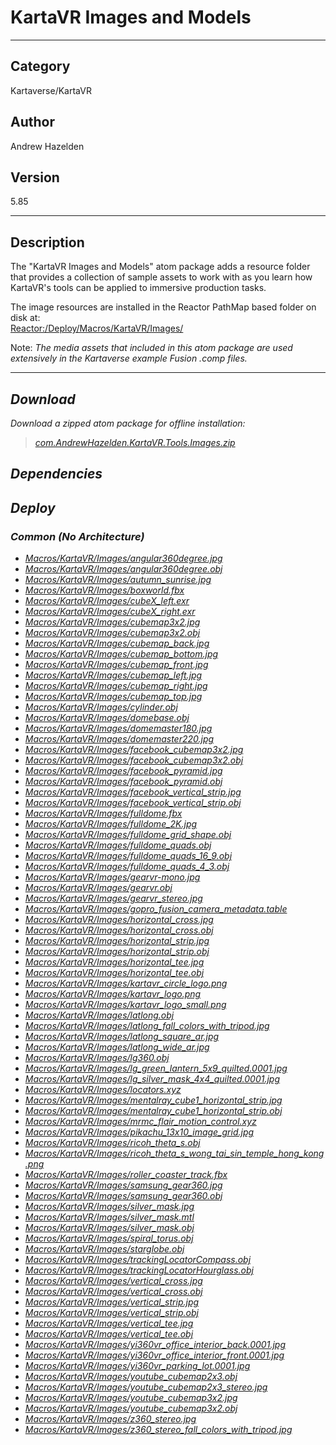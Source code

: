 # KartaVR Images and Models
___

## Category
Kartaverse/KartaVR

## Author
Andrew Hazelden

## Version
5.85

___

## Description
<p>The &quot;KartaVR Images and Models&quot; atom package adds a resource folder that provides a collection of sample assets to work with as you learn how KartaVR's tools can be applied to immersive production tasks.</p>

<p>The image resources are installed in the Reactor PathMap based folder on disk at:<br>
<a href="file://Reactor:/Deploy/Macros/KartaVR/Images/">Reactor:/Deploy/Macros/KartaVR/Images/</a></p>

<p>Note: <i>The media assets that included in this atom package are used extensively in the Kartaverse example Fusion .comp files.</p>

___

## Download

Download a zipped atom package for offline installation:
> [com.AndrewHazelden.KartaVR.Tools.Images.zip](https://gitlab.com/WeSuckLess/Reactor/-/archive/master/Reactor-master.zip?path=Atoms/com.AndrewHazelden.KartaVR.Tools.Images)  

## Dependencies

## Deploy

### Common (No Architecture)

<ul>
<li><a href="https://gitlab.com/WeSuckLess/Reactor/-/blob/master/Atoms/com.AndrewHazelden.KartaVR.Tools.Images/Macros/KartaVR/Images/angular360degree.jpg?ref_type=heads">Macros/KartaVR/Images/angular360degree.jpg</a></li>
<li><a href="https://gitlab.com/WeSuckLess/Reactor/-/blob/master/Atoms/com.AndrewHazelden.KartaVR.Tools.Images/Macros/KartaVR/Images/angular360degree.obj?ref_type=heads">Macros/KartaVR/Images/angular360degree.obj</a></li>
<li><a href="https://gitlab.com/WeSuckLess/Reactor/-/blob/master/Atoms/com.AndrewHazelden.KartaVR.Tools.Images/Macros/KartaVR/Images/autumn_sunrise.jpg?ref_type=heads">Macros/KartaVR/Images/autumn_sunrise.jpg</a></li>
<li><a href="https://gitlab.com/WeSuckLess/Reactor/-/blob/master/Atoms/com.AndrewHazelden.KartaVR.Tools.Images/Macros/KartaVR/Images/boxworld.fbx?ref_type=heads">Macros/KartaVR/Images/boxworld.fbx</a></li>
<li><a href="https://gitlab.com/WeSuckLess/Reactor/-/blob/master/Atoms/com.AndrewHazelden.KartaVR.Tools.Images/Macros/KartaVR/Images/cubeX_left.exr?ref_type=heads">Macros/KartaVR/Images/cubeX_left.exr</a></li>
<li><a href="https://gitlab.com/WeSuckLess/Reactor/-/blob/master/Atoms/com.AndrewHazelden.KartaVR.Tools.Images/Macros/KartaVR/Images/cubeX_right.exr?ref_type=heads">Macros/KartaVR/Images/cubeX_right.exr</a></li>
<li><a href="https://gitlab.com/WeSuckLess/Reactor/-/blob/master/Atoms/com.AndrewHazelden.KartaVR.Tools.Images/Macros/KartaVR/Images/cubemap3x2.jpg?ref_type=heads">Macros/KartaVR/Images/cubemap3x2.jpg</a></li>
<li><a href="https://gitlab.com/WeSuckLess/Reactor/-/blob/master/Atoms/com.AndrewHazelden.KartaVR.Tools.Images/Macros/KartaVR/Images/cubemap3x2.obj?ref_type=heads">Macros/KartaVR/Images/cubemap3x2.obj</a></li>
<li><a href="https://gitlab.com/WeSuckLess/Reactor/-/blob/master/Atoms/com.AndrewHazelden.KartaVR.Tools.Images/Macros/KartaVR/Images/cubemap_back.jpg?ref_type=heads">Macros/KartaVR/Images/cubemap_back.jpg</a></li>
<li><a href="https://gitlab.com/WeSuckLess/Reactor/-/blob/master/Atoms/com.AndrewHazelden.KartaVR.Tools.Images/Macros/KartaVR/Images/cubemap_bottom.jpg?ref_type=heads">Macros/KartaVR/Images/cubemap_bottom.jpg</a></li>
<li><a href="https://gitlab.com/WeSuckLess/Reactor/-/blob/master/Atoms/com.AndrewHazelden.KartaVR.Tools.Images/Macros/KartaVR/Images/cubemap_front.jpg?ref_type=heads">Macros/KartaVR/Images/cubemap_front.jpg</a></li>
<li><a href="https://gitlab.com/WeSuckLess/Reactor/-/blob/master/Atoms/com.AndrewHazelden.KartaVR.Tools.Images/Macros/KartaVR/Images/cubemap_left.jpg?ref_type=heads">Macros/KartaVR/Images/cubemap_left.jpg</a></li>
<li><a href="https://gitlab.com/WeSuckLess/Reactor/-/blob/master/Atoms/com.AndrewHazelden.KartaVR.Tools.Images/Macros/KartaVR/Images/cubemap_right.jpg?ref_type=heads">Macros/KartaVR/Images/cubemap_right.jpg</a></li>
<li><a href="https://gitlab.com/WeSuckLess/Reactor/-/blob/master/Atoms/com.AndrewHazelden.KartaVR.Tools.Images/Macros/KartaVR/Images/cubemap_top.jpg?ref_type=heads">Macros/KartaVR/Images/cubemap_top.jpg</a></li>
<li><a href="https://gitlab.com/WeSuckLess/Reactor/-/blob/master/Atoms/com.AndrewHazelden.KartaVR.Tools.Images/Macros/KartaVR/Images/cylinder.obj?ref_type=heads">Macros/KartaVR/Images/cylinder.obj</a></li>
<li><a href="https://gitlab.com/WeSuckLess/Reactor/-/blob/master/Atoms/com.AndrewHazelden.KartaVR.Tools.Images/Macros/KartaVR/Images/domebase.obj?ref_type=heads">Macros/KartaVR/Images/domebase.obj</a></li>
<li><a href="https://gitlab.com/WeSuckLess/Reactor/-/blob/master/Atoms/com.AndrewHazelden.KartaVR.Tools.Images/Macros/KartaVR/Images/domemaster180.jpg?ref_type=heads">Macros/KartaVR/Images/domemaster180.jpg</a></li>
<li><a href="https://gitlab.com/WeSuckLess/Reactor/-/blob/master/Atoms/com.AndrewHazelden.KartaVR.Tools.Images/Macros/KartaVR/Images/domemaster220.jpg?ref_type=heads">Macros/KartaVR/Images/domemaster220.jpg</a></li>
<li><a href="https://gitlab.com/WeSuckLess/Reactor/-/blob/master/Atoms/com.AndrewHazelden.KartaVR.Tools.Images/Macros/KartaVR/Images/facebook_cubemap3x2.jpg?ref_type=heads">Macros/KartaVR/Images/facebook_cubemap3x2.jpg</a></li>
<li><a href="https://gitlab.com/WeSuckLess/Reactor/-/blob/master/Atoms/com.AndrewHazelden.KartaVR.Tools.Images/Macros/KartaVR/Images/facebook_cubemap3x2.obj?ref_type=heads">Macros/KartaVR/Images/facebook_cubemap3x2.obj</a></li>
<li><a href="https://gitlab.com/WeSuckLess/Reactor/-/blob/master/Atoms/com.AndrewHazelden.KartaVR.Tools.Images/Macros/KartaVR/Images/facebook_pyramid.jpg?ref_type=heads">Macros/KartaVR/Images/facebook_pyramid.jpg</a></li>
<li><a href="https://gitlab.com/WeSuckLess/Reactor/-/blob/master/Atoms/com.AndrewHazelden.KartaVR.Tools.Images/Macros/KartaVR/Images/facebook_pyramid.obj?ref_type=heads">Macros/KartaVR/Images/facebook_pyramid.obj</a></li>
<li><a href="https://gitlab.com/WeSuckLess/Reactor/-/blob/master/Atoms/com.AndrewHazelden.KartaVR.Tools.Images/Macros/KartaVR/Images/facebook_vertical_strip.jpg?ref_type=heads">Macros/KartaVR/Images/facebook_vertical_strip.jpg</a></li>
<li><a href="https://gitlab.com/WeSuckLess/Reactor/-/blob/master/Atoms/com.AndrewHazelden.KartaVR.Tools.Images/Macros/KartaVR/Images/facebook_vertical_strip.obj?ref_type=heads">Macros/KartaVR/Images/facebook_vertical_strip.obj</a></li>
<li><a href="https://gitlab.com/WeSuckLess/Reactor/-/blob/master/Atoms/com.AndrewHazelden.KartaVR.Tools.Images/Macros/KartaVR/Images/fulldome.fbx?ref_type=heads">Macros/KartaVR/Images/fulldome.fbx</a></li>
<li><a href="https://gitlab.com/WeSuckLess/Reactor/-/blob/master/Atoms/com.AndrewHazelden.KartaVR.Tools.Images/Macros/KartaVR/Images/fulldome_2K.jpg?ref_type=heads">Macros/KartaVR/Images/fulldome_2K.jpg</a></li>
<li><a href="https://gitlab.com/WeSuckLess/Reactor/-/blob/master/Atoms/com.AndrewHazelden.KartaVR.Tools.Images/Macros/KartaVR/Images/fulldome_grid_shape.obj?ref_type=heads">Macros/KartaVR/Images/fulldome_grid_shape.obj</a></li>
<li><a href="https://gitlab.com/WeSuckLess/Reactor/-/blob/master/Atoms/com.AndrewHazelden.KartaVR.Tools.Images/Macros/KartaVR/Images/fulldome_quads.obj?ref_type=heads">Macros/KartaVR/Images/fulldome_quads.obj</a></li>
<li><a href="https://gitlab.com/WeSuckLess/Reactor/-/blob/master/Atoms/com.AndrewHazelden.KartaVR.Tools.Images/Macros/KartaVR/Images/fulldome_quads_16_9.obj?ref_type=heads">Macros/KartaVR/Images/fulldome_quads_16_9.obj</a></li>
<li><a href="https://gitlab.com/WeSuckLess/Reactor/-/blob/master/Atoms/com.AndrewHazelden.KartaVR.Tools.Images/Macros/KartaVR/Images/fulldome_quads_4_3.obj?ref_type=heads">Macros/KartaVR/Images/fulldome_quads_4_3.obj</a></li>
<li><a href="https://gitlab.com/WeSuckLess/Reactor/-/blob/master/Atoms/com.AndrewHazelden.KartaVR.Tools.Images/Macros/KartaVR/Images/gearvr-mono.jpg?ref_type=heads">Macros/KartaVR/Images/gearvr-mono.jpg</a></li>
<li><a href="https://gitlab.com/WeSuckLess/Reactor/-/blob/master/Atoms/com.AndrewHazelden.KartaVR.Tools.Images/Macros/KartaVR/Images/gearvr.obj?ref_type=heads">Macros/KartaVR/Images/gearvr.obj</a></li>
<li><a href="https://gitlab.com/WeSuckLess/Reactor/-/blob/master/Atoms/com.AndrewHazelden.KartaVR.Tools.Images/Macros/KartaVR/Images/gearvr_stereo.jpg?ref_type=heads">Macros/KartaVR/Images/gearvr_stereo.jpg</a></li>
<li><a href="https://gitlab.com/WeSuckLess/Reactor/-/blob/master/Atoms/com.AndrewHazelden.KartaVR.Tools.Images/Macros/KartaVR/Images/gopro_fusion_camera_metadata.table?ref_type=heads">Macros/KartaVR/Images/gopro_fusion_camera_metadata.table</a></li>
<li><a href="https://gitlab.com/WeSuckLess/Reactor/-/blob/master/Atoms/com.AndrewHazelden.KartaVR.Tools.Images/Macros/KartaVR/Images/horizontal_cross.jpg?ref_type=heads">Macros/KartaVR/Images/horizontal_cross.jpg</a></li>
<li><a href="https://gitlab.com/WeSuckLess/Reactor/-/blob/master/Atoms/com.AndrewHazelden.KartaVR.Tools.Images/Macros/KartaVR/Images/horizontal_cross.obj?ref_type=heads">Macros/KartaVR/Images/horizontal_cross.obj</a></li>
<li><a href="https://gitlab.com/WeSuckLess/Reactor/-/blob/master/Atoms/com.AndrewHazelden.KartaVR.Tools.Images/Macros/KartaVR/Images/horizontal_strip.jpg?ref_type=heads">Macros/KartaVR/Images/horizontal_strip.jpg</a></li>
<li><a href="https://gitlab.com/WeSuckLess/Reactor/-/blob/master/Atoms/com.AndrewHazelden.KartaVR.Tools.Images/Macros/KartaVR/Images/horizontal_strip.obj?ref_type=heads">Macros/KartaVR/Images/horizontal_strip.obj</a></li>
<li><a href="https://gitlab.com/WeSuckLess/Reactor/-/blob/master/Atoms/com.AndrewHazelden.KartaVR.Tools.Images/Macros/KartaVR/Images/horizontal_tee.jpg?ref_type=heads">Macros/KartaVR/Images/horizontal_tee.jpg</a></li>
<li><a href="https://gitlab.com/WeSuckLess/Reactor/-/blob/master/Atoms/com.AndrewHazelden.KartaVR.Tools.Images/Macros/KartaVR/Images/horizontal_tee.obj?ref_type=heads">Macros/KartaVR/Images/horizontal_tee.obj</a></li>
<li><a href="https://gitlab.com/WeSuckLess/Reactor/-/blob/master/Atoms/com.AndrewHazelden.KartaVR.Tools.Images/Macros/KartaVR/Images/kartavr_circle_logo.png?ref_type=heads">Macros/KartaVR/Images/kartavr_circle_logo.png</a></li>
<li><a href="https://gitlab.com/WeSuckLess/Reactor/-/blob/master/Atoms/com.AndrewHazelden.KartaVR.Tools.Images/Macros/KartaVR/Images/kartavr_logo.png?ref_type=heads">Macros/KartaVR/Images/kartavr_logo.png</a></li>
<li><a href="https://gitlab.com/WeSuckLess/Reactor/-/blob/master/Atoms/com.AndrewHazelden.KartaVR.Tools.Images/Macros/KartaVR/Images/kartavr_logo_small.png?ref_type=heads">Macros/KartaVR/Images/kartavr_logo_small.png</a></li>
<li><a href="https://gitlab.com/WeSuckLess/Reactor/-/blob/master/Atoms/com.AndrewHazelden.KartaVR.Tools.Images/Macros/KartaVR/Images/latlong.obj?ref_type=heads">Macros/KartaVR/Images/latlong.obj</a></li>
<li><a href="https://gitlab.com/WeSuckLess/Reactor/-/blob/master/Atoms/com.AndrewHazelden.KartaVR.Tools.Images/Macros/KartaVR/Images/latlong_fall_colors_with_tripod.jpg?ref_type=heads">Macros/KartaVR/Images/latlong_fall_colors_with_tripod.jpg</a></li>
<li><a href="https://gitlab.com/WeSuckLess/Reactor/-/blob/master/Atoms/com.AndrewHazelden.KartaVR.Tools.Images/Macros/KartaVR/Images/latlong_square_ar.jpg?ref_type=heads">Macros/KartaVR/Images/latlong_square_ar.jpg</a></li>
<li><a href="https://gitlab.com/WeSuckLess/Reactor/-/blob/master/Atoms/com.AndrewHazelden.KartaVR.Tools.Images/Macros/KartaVR/Images/latlong_wide_ar.jpg?ref_type=heads">Macros/KartaVR/Images/latlong_wide_ar.jpg</a></li>
<li><a href="https://gitlab.com/WeSuckLess/Reactor/-/blob/master/Atoms/com.AndrewHazelden.KartaVR.Tools.Images/Macros/KartaVR/Images/lg360.obj?ref_type=heads">Macros/KartaVR/Images/lg360.obj</a></li>
<li><a href="https://gitlab.com/WeSuckLess/Reactor/-/blob/master/Atoms/com.AndrewHazelden.KartaVR.Tools.Images/Macros/KartaVR/Images/lg_green_lantern_5x9_quilted.0001.jpg?ref_type=heads">Macros/KartaVR/Images/lg_green_lantern_5x9_quilted.0001.jpg</a></li>
<li><a href="https://gitlab.com/WeSuckLess/Reactor/-/blob/master/Atoms/com.AndrewHazelden.KartaVR.Tools.Images/Macros/KartaVR/Images/lg_silver_mask_4x4_quilted.0001.jpg?ref_type=heads">Macros/KartaVR/Images/lg_silver_mask_4x4_quilted.0001.jpg</a></li>
<li><a href="https://gitlab.com/WeSuckLess/Reactor/-/blob/master/Atoms/com.AndrewHazelden.KartaVR.Tools.Images/Macros/KartaVR/Images/locators.xyz?ref_type=heads">Macros/KartaVR/Images/locators.xyz</a></li>
<li><a href="https://gitlab.com/WeSuckLess/Reactor/-/blob/master/Atoms/com.AndrewHazelden.KartaVR.Tools.Images/Macros/KartaVR/Images/mentalray_cube1_horizontal_strip.jpg?ref_type=heads">Macros/KartaVR/Images/mentalray_cube1_horizontal_strip.jpg</a></li>
<li><a href="https://gitlab.com/WeSuckLess/Reactor/-/blob/master/Atoms/com.AndrewHazelden.KartaVR.Tools.Images/Macros/KartaVR/Images/mentalray_cube1_horizontal_strip.obj?ref_type=heads">Macros/KartaVR/Images/mentalray_cube1_horizontal_strip.obj</a></li>
<li><a href="https://gitlab.com/WeSuckLess/Reactor/-/blob/master/Atoms/com.AndrewHazelden.KartaVR.Tools.Images/Macros/KartaVR/Images/mrmc_flair_motion_control.xyz?ref_type=heads">Macros/KartaVR/Images/mrmc_flair_motion_control.xyz</a></li>
<li><a href="https://gitlab.com/WeSuckLess/Reactor/-/blob/master/Atoms/com.AndrewHazelden.KartaVR.Tools.Images/Macros/KartaVR/Images/pikachu_13x10_image_grid.jpg?ref_type=heads">Macros/KartaVR/Images/pikachu_13x10_image_grid.jpg</a></li>
<li><a href="https://gitlab.com/WeSuckLess/Reactor/-/blob/master/Atoms/com.AndrewHazelden.KartaVR.Tools.Images/Macros/KartaVR/Images/ricoh_theta_s.obj?ref_type=heads">Macros/KartaVR/Images/ricoh_theta_s.obj</a></li>
<li><a href="https://gitlab.com/WeSuckLess/Reactor/-/blob/master/Atoms/com.AndrewHazelden.KartaVR.Tools.Images/Macros/KartaVR/Images/ricoh_theta_s_wong_tai_sin_temple_hong_kong.png?ref_type=heads">Macros/KartaVR/Images/ricoh_theta_s_wong_tai_sin_temple_hong_kong.png</a></li>
<li><a href="https://gitlab.com/WeSuckLess/Reactor/-/blob/master/Atoms/com.AndrewHazelden.KartaVR.Tools.Images/Macros/KartaVR/Images/roller_coaster_track.fbx?ref_type=heads">Macros/KartaVR/Images/roller_coaster_track.fbx</a></li>
<li><a href="https://gitlab.com/WeSuckLess/Reactor/-/blob/master/Atoms/com.AndrewHazelden.KartaVR.Tools.Images/Macros/KartaVR/Images/samsung_gear360.jpg?ref_type=heads">Macros/KartaVR/Images/samsung_gear360.jpg</a></li>
<li><a href="https://gitlab.com/WeSuckLess/Reactor/-/blob/master/Atoms/com.AndrewHazelden.KartaVR.Tools.Images/Macros/KartaVR/Images/samsung_gear360.obj?ref_type=heads">Macros/KartaVR/Images/samsung_gear360.obj</a></li>
<li><a href="https://gitlab.com/WeSuckLess/Reactor/-/blob/master/Atoms/com.AndrewHazelden.KartaVR.Tools.Images/Macros/KartaVR/Images/silver_mask.jpg?ref_type=heads">Macros/KartaVR/Images/silver_mask.jpg</a></li>
<li><a href="https://gitlab.com/WeSuckLess/Reactor/-/blob/master/Atoms/com.AndrewHazelden.KartaVR.Tools.Images/Macros/KartaVR/Images/silver_mask.mtl?ref_type=heads">Macros/KartaVR/Images/silver_mask.mtl</a></li>
<li><a href="https://gitlab.com/WeSuckLess/Reactor/-/blob/master/Atoms/com.AndrewHazelden.KartaVR.Tools.Images/Macros/KartaVR/Images/silver_mask.obj?ref_type=heads">Macros/KartaVR/Images/silver_mask.obj</a></li>
<li><a href="https://gitlab.com/WeSuckLess/Reactor/-/blob/master/Atoms/com.AndrewHazelden.KartaVR.Tools.Images/Macros/KartaVR/Images/spiral_torus.obj?ref_type=heads">Macros/KartaVR/Images/spiral_torus.obj</a></li>
<li><a href="https://gitlab.com/WeSuckLess/Reactor/-/blob/master/Atoms/com.AndrewHazelden.KartaVR.Tools.Images/Macros/KartaVR/Images/starglobe.obj?ref_type=heads">Macros/KartaVR/Images/starglobe.obj</a></li>
<li><a href="https://gitlab.com/WeSuckLess/Reactor/-/blob/master/Atoms/com.AndrewHazelden.KartaVR.Tools.Images/Macros/KartaVR/Images/trackingLocatorCompass.obj?ref_type=heads">Macros/KartaVR/Images/trackingLocatorCompass.obj</a></li>
<li><a href="https://gitlab.com/WeSuckLess/Reactor/-/blob/master/Atoms/com.AndrewHazelden.KartaVR.Tools.Images/Macros/KartaVR/Images/trackingLocatorHourglass.obj?ref_type=heads">Macros/KartaVR/Images/trackingLocatorHourglass.obj</a></li>
<li><a href="https://gitlab.com/WeSuckLess/Reactor/-/blob/master/Atoms/com.AndrewHazelden.KartaVR.Tools.Images/Macros/KartaVR/Images/vertical_cross.jpg?ref_type=heads">Macros/KartaVR/Images/vertical_cross.jpg</a></li>
<li><a href="https://gitlab.com/WeSuckLess/Reactor/-/blob/master/Atoms/com.AndrewHazelden.KartaVR.Tools.Images/Macros/KartaVR/Images/vertical_cross.obj?ref_type=heads">Macros/KartaVR/Images/vertical_cross.obj</a></li>
<li><a href="https://gitlab.com/WeSuckLess/Reactor/-/blob/master/Atoms/com.AndrewHazelden.KartaVR.Tools.Images/Macros/KartaVR/Images/vertical_strip.jpg?ref_type=heads">Macros/KartaVR/Images/vertical_strip.jpg</a></li>
<li><a href="https://gitlab.com/WeSuckLess/Reactor/-/blob/master/Atoms/com.AndrewHazelden.KartaVR.Tools.Images/Macros/KartaVR/Images/vertical_strip.obj?ref_type=heads">Macros/KartaVR/Images/vertical_strip.obj</a></li>
<li><a href="https://gitlab.com/WeSuckLess/Reactor/-/blob/master/Atoms/com.AndrewHazelden.KartaVR.Tools.Images/Macros/KartaVR/Images/vertical_tee.jpg?ref_type=heads">Macros/KartaVR/Images/vertical_tee.jpg</a></li>
<li><a href="https://gitlab.com/WeSuckLess/Reactor/-/blob/master/Atoms/com.AndrewHazelden.KartaVR.Tools.Images/Macros/KartaVR/Images/vertical_tee.obj?ref_type=heads">Macros/KartaVR/Images/vertical_tee.obj</a></li>
<li><a href="https://gitlab.com/WeSuckLess/Reactor/-/blob/master/Atoms/com.AndrewHazelden.KartaVR.Tools.Images/Macros/KartaVR/Images/yi360vr_office_interior_back.0001.jpg?ref_type=heads">Macros/KartaVR/Images/yi360vr_office_interior_back.0001.jpg</a></li>
<li><a href="https://gitlab.com/WeSuckLess/Reactor/-/blob/master/Atoms/com.AndrewHazelden.KartaVR.Tools.Images/Macros/KartaVR/Images/yi360vr_office_interior_front.0001.jpg?ref_type=heads">Macros/KartaVR/Images/yi360vr_office_interior_front.0001.jpg</a></li>
<li><a href="https://gitlab.com/WeSuckLess/Reactor/-/blob/master/Atoms/com.AndrewHazelden.KartaVR.Tools.Images/Macros/KartaVR/Images/yi360vr_parking_lot.0001.jpg?ref_type=heads">Macros/KartaVR/Images/yi360vr_parking_lot.0001.jpg</a></li>
<li><a href="https://gitlab.com/WeSuckLess/Reactor/-/blob/master/Atoms/com.AndrewHazelden.KartaVR.Tools.Images/Macros/KartaVR/Images/youtube_cubemap2x3.obj?ref_type=heads">Macros/KartaVR/Images/youtube_cubemap2x3.obj</a></li>
<li><a href="https://gitlab.com/WeSuckLess/Reactor/-/blob/master/Atoms/com.AndrewHazelden.KartaVR.Tools.Images/Macros/KartaVR/Images/youtube_cubemap2x3_stereo.jpg?ref_type=heads">Macros/KartaVR/Images/youtube_cubemap2x3_stereo.jpg</a></li>
<li><a href="https://gitlab.com/WeSuckLess/Reactor/-/blob/master/Atoms/com.AndrewHazelden.KartaVR.Tools.Images/Macros/KartaVR/Images/youtube_cubemap3x2.jpg?ref_type=heads">Macros/KartaVR/Images/youtube_cubemap3x2.jpg</a></li>
<li><a href="https://gitlab.com/WeSuckLess/Reactor/-/blob/master/Atoms/com.AndrewHazelden.KartaVR.Tools.Images/Macros/KartaVR/Images/youtube_cubemap3x2.obj?ref_type=heads">Macros/KartaVR/Images/youtube_cubemap3x2.obj</a></li>
<li><a href="https://gitlab.com/WeSuckLess/Reactor/-/blob/master/Atoms/com.AndrewHazelden.KartaVR.Tools.Images/Macros/KartaVR/Images/z360_stereo.jpg?ref_type=heads">Macros/KartaVR/Images/z360_stereo.jpg</a></li>
<li><a href="https://gitlab.com/WeSuckLess/Reactor/-/blob/master/Atoms/com.AndrewHazelden.KartaVR.Tools.Images/Macros/KartaVR/Images/z360_stereo_fall_colors_with_tripod.jpg?ref_type=heads">Macros/KartaVR/Images/z360_stereo_fall_colors_with_tripod.jpg</a></li>
</ul>
